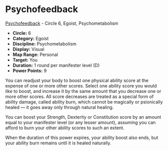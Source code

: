 # Psychofeedback

[Psychofeedback](/Psionics/P/Psychofeedback.md) - Circle 6, Egoist, Psychometabolism

- **Circle:** 6
- **Category:** Egoist
- **Discipline:** Psychometabolism
- **Display:** Visual
- **Map Range:** Personal
- **Target:** You
- **Duration:** 1 round per manifester level (D)
- **Power Points:** 9

You can readjust your body to boost one physical ability score at the expense of one or more other scores. Select one ability score you would like to boost, and increase it by the same amount that you decrease one or more other scores. All score decreases are treated as a special form of ability damage, called ability burn, which cannot be magically or psionically healed — it goes away only through natural healing.

You can boost your Strength, Dexterity or Constitution score by an amount equal to your manifester level (or any lesser amount), assuming you can afford to burn your other ability scores to such an extent.

When the duration of this power expires, your ability boost also ends, but your ability burn remains until it is healed naturally.

